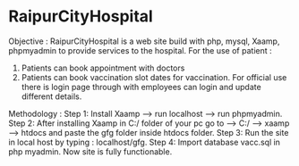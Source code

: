 # RaipurCityHospital

Objective : RaipurCityHospital is a web site build with php, mysql, Xaamp, phpmyadmin to provide services to the hospital. For the use of patient : 
1. Patients can book appointment with doctors
2. Patients can book vaccination slot dates for vaccination.
For official use there is login page through with employees can login and update different details.

Methodology : 
Step 1: Install Xaamp --> run localhost --> run phpmyadmin.
Step 2: After installing Xaamp in C:/ folder of your pc go to --> C:/ --> xaamp --> htdocs and paste the gfg folder inside htdocs folder.
Step 3: Run the site in local host by typing : localhost/gfg.
Step 4: Import database vacc.sql in php myadmin.
Now site is fully functionable.

